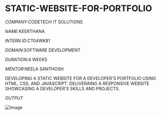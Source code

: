 # STATIC-WEBSITE-FOR-PORTFOLIO

*COMPANY*:CODETECH IT SOLUTIONS

*NAME*:KEERTHANA

*INTERN ID*:CT04WK81

*DOMAIN*:SOFTWARE DEVELOPMENT

*DURATION*:4 WEEKS

*MENTOR*:NEELA SANTHOSH

DEVELOPING A STATIC WEBSITE FOR A DEVELOPER'S PORTFOLIO USING HTML, CSS, AND JAVASCRIPT. DELIVERAING A RESPONSIVE WEBSITE SHOWCASING A DEVELOPER'S SKILLS AND PROJECTS.

*OUTPUT*

![Image](https://github.com/user-attachments/assets/e07a75b7-0264-4bc0-9be1-f2a47e61029c)
